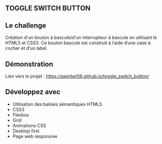 ## TOGGLE SWITCH BUTTON

## Le challenge

Création d'un bouton à bascule/d'un interrupteur à bascule en utilisant le HTML5 et CSS3. Ce bouton bascule est construit à l’aide d’une case à cocher et d’un label.

## Démonstration

Lien vers le projet : https://aperbet56.github.io/toggle_switch_button/

## Développez avec

- Utilisation des balises sémantiques HTML5
- CSS3
- Flexbox
- Grid
- Animations CSS
- Desktop first
- Page web responsive
